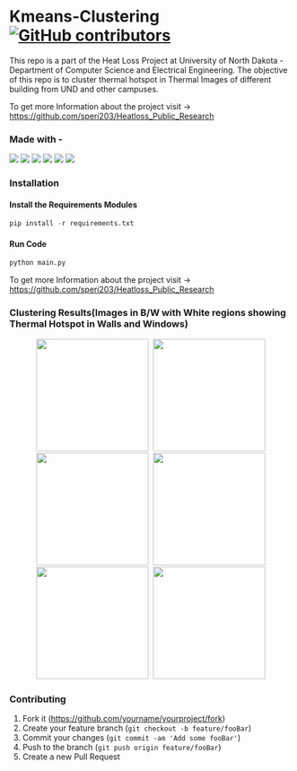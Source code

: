 # Kmeans-Clustering          [![GitHub contributors](https://img.shields.io/github/contributors/abiswas100/Kmeans-Clustering)](https://github.com/abiswas100/Kmeans-Clustering/graphs/contributors)

This repo is a part of the Heat Loss Project at University of North Dakota - Department of Computer Science and Electrical Engineering. The objective of this repo is to cluster thermal hotspot in Thermal Images of different building from UND and other campuses. 

To get more Information about the project visit -> https://github.com/speri203/Heatloss_Public_Research


### Made with - 
<img src="https://img.shields.io/badge/python%20-%2314354C.svg?&style=for-the-badge&logo=python&logoColor=white"/> <img src="https://img.shields.io/badge/pandas%20-%23150458.svg?&style=for-the-badge&logo=pandas&logoColor=white" /> <img src="https://img.shields.io/badge/numpy%20-%23013243.svg?&style=for-the-badge&logo=numpy&logoColor=white" /> <img src="https://img.shields.io/badge/Jupyter%20-%23F37626.svg?&style=for-the-badge&logo=Jupyter&logoColor=white" /> <img src="https://img.shields.io/badge/git%20-%23F05033.svg?&style=for-the-badge&logo=git&logoColor=white"/> <img src="https://img.shields.io/badge/github%20-%23121011.svg?&style=for-the-badge&logo=github&logoColor=white"/>


### Installation
#### Install the Requirements Modules 
```python
pip install -r requirements.txt
```
#### Run Code  
```python
python main.py
```

To get more Information about the project visit -> https://github.com/speri203/Heatloss_Public_Research

### Clustering Results(Images in B/W with White regions showing Thermal Hotspot in Walls and Windows)
<p align="center" width="100%">
 <img src="https://github.com/abiswas100/Kmeans-Clustering/blob/master/Data/images/0066_MWIR.jpg" width="200" height="200"> &nbsp;<img src="https://github.com/abiswas100/Kmeans-Clustering/blob/master/Data/kmeans-output/0066_MWIR.jpg" width="200" height="200"> <br>
<img src="https://github.com/abiswas100/Kmeans-Clustering/blob/master/Data/images/0067_MWIR.jpg" width="200" height="200"> &nbsp;<img src="https://github.com/abiswas100/Kmeans-Clustering/blob/master/Data/kmeans-output/0067_MWIR.jpg" width="200" height="200"> <br>
<img src="https://github.com/abiswas100/Kmeans-Clustering/blob/master/Data/images/0817_MWIR.jpg" width="200" height="200"> &nbsp;<img src="https://github.com/abiswas100/Kmeans-Clustering/blob/master/Data/kmeans-output/0817_MWIR.jpg" width="200" height="200"> 
<p>



### Contributing

1. Fork it (<https://github.com/yourname/yourproject/fork>)
2. Create your feature branch (`git checkout -b feature/fooBar`)
3. Commit your changes (`git commit -am 'Add some fooBar'`)
4. Push to the branch (`git push origin feature/fooBar`)
5. Create a new Pull Request

